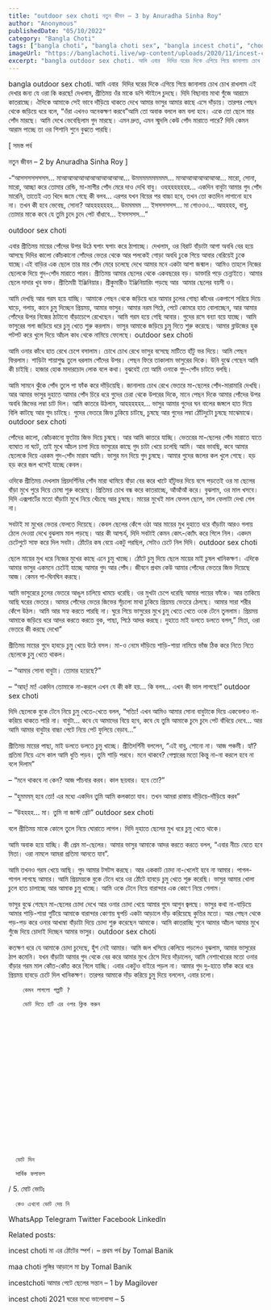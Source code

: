 ```yaml
---
title: "outdoor sex choti নতুন জীবন – 3 by Anuradha Sinha Roy"
author: "Anonymous"
publishedDate: "05/10/2022"
category: "Bangla Choti"
tags: ["bangla choti", "bangla choti sex", "bangla incest choti", "chodon choti", "choti", "incest choti", "incest choti golpo", "Maa Chhele", "maa choda golpo"]
imageUrl: "https://banglachoti.live/wp-content/uploads/2020/11/incest-choti-150x150.jpg"
excerpt: "bangla outdoor sex choti. আমি এবার  দিদির ঘরের দিকে এগিয়ে গিয়ে জানালায় চোখ চোখ রাখলাম এই দেখার জন্য যে ওরা কি করছে! দেখলাম, প্রীতিময় ওঁর মাকে ডগি স্টাইলে চুদছে। দিদি বিছানায় মাথা গুঁজে আরামে কাতরাচ্ছে..."
---
```


bangla outdoor sex choti. আমি এবার  দিদির ঘরের দিকে এগিয়ে গিয়ে জানালায় চোখ চোখ রাখলাম এই দেখার জন্য যে ওরা কি করছে! দেখলাম, প্রীতিময় ওঁর মাকে ডগি স্টাইলে চুদছে। দিদি বিছানায় মাথা গুঁজে আরামে কাতরাচ্ছে। ঐদিকে আমাকে সেই ভাবে দাঁড়িয়ে থাকতে দেখে আমার ভাসুর আমার কাছে এসে দাঁড়ায়। তারপর পেছন থেকে জড়িয়ে ধরে বলে, “ওঁরা এখনও অনেকক্ষণ করবে”আমি তো অবাক বললে কম বলা হবে। একে তো ছেলে মার পোঁদ মারছে। আমি দেখে ভেবেছিলাম গুদ মারছে। এমন দ্রুত, এমন স্মুদলি কেউ পোঁদ মারাতে পারে? দিদি কেমন আরাম পাচ্ছে তা ওর শিশানি শুনে বুঝতে পারছি।


[
সমস্ত পর্ব


নতুন জীবন – 2 by Anuradha Sinha Roy
]


-“আসসসসসসসস… মাআআআআআআআআআআআ… উমমমমমমমমমম… মাআআআআআআআ… মারো, সোনা, মারো, আচ্ছা করে তোমার রেন্ডি, মা-মাগীর পোঁদ মেরে দাও দেখি বাবু। ওহহহহহহহহ… একদিন বাবুটা আমার গুদ পোঁদ মারেনি, তাতেই এত খিদে জমে গেছে কী বলব… এরপর যখন বিয়ের পর বাচ্চা হবে, তখন তো কতদিন লাগানো হবে না। তখন কী হবে ভেবেছ, সোনা? আহহহহহহহ… উমমমমম … ইসসসসসস… মা গোওওও… আহহহহ, বাবু, তোমার মাকে কবে যে তুমি চুদে চুদে পেট বাঁধাবে… ইসসসসস…”


outdoor sex choti


এবার প্রীতিময় মায়ের পোঁদের উপর উঠে ঘপাং ঘপাং করে ঠাপাচ্ছে। দেখলাম, ওর বিরাট বাঁড়াটা আগা অবধি বের হয়ে আসছে দিদির কালো কোঁচকানো পোঁদের ভেতর থেকে আর পলকেই গোড়া অবধি ঢুকে গিয়ে আবার বেরিয়েই ঢুকে যাচ্ছে।এই বাড়ির এক ছেলে তার মার পোঁদ মেরে চলেছে দেখে আমার মনে একটা আশা জন্মাল। আমিও তাহলে নিজের ছেলেকে দিয়ে গুদ-পোঁদ মারাতে পারব। প্রীতিময় আমার ছেলের থেকে একবছরের বড়। ডাক্তারি পড়ে চেন্নাইতে। আমার ছেলে দাদার খুব ভক্ত। প্রীতিময়ী ইঞ্জিনিয়ার। শ্রীকুমারীও ইঞ্জিনিয়ারিং পড়ছে আর  আমার ছেলের বয়সী ও।


আমি দেখছি আর গরম হয়ে যাচ্ছি। আমাকে পেছন থেকে জড়িয়ে ধরে আমার চুলের গোছা কাঁধের একপাশে সরিয়ে দিয়ে ঘাড়ে, গলায়, কানে চুমু দিচ্ছেন প্রিয়ময়, আমার ভাসুর। আমার নরম পিঠে, পেটে কোমরে হাত বোলাচ্ছেন, আর আমার পোঁদের উপর নিজের ঠাটানো বাঁড়াচেপে রেখেছেন। আমি গরম হয়ে গেছি আবার। গুদের রসে বন্যা বয়ে যাচ্ছে। আমি ভাসুরের গলা জড়িয়ে ধরে চুমু খেতে শুরু করলাম। ভাসুর আমাকে জড়িয়ে চুমু দিতে শুরু করেছে। আমার ব্লাউজের হুক পটপট করে খুলে দিয়ে আঁচল কাধ থেকে নামিয়ে ফেলেছে। outdoor sex choti


আমি ওনার কাঁধে হাত রেখে চেপে বসালাম। চোখে চোখ রেখে ভাসুর বসেছে মাটিতে হাঁটু ভর দিয়ে। আমি পেছন ফিরলাম। শাড়িটা শায়াশুদ্ধ তুলে ধরলাম পোঁদের উপর। পেছন ফিরে তাকালাম ভাসুরের দিকে। উনি বুঝে গেছেন আমি কী চাইছি। হাজার হোক মাদারচোদ লোক বলে কথা। বুঝবেই তো আমি ওনাকে গুদ-পোঁদ চাটতে বলছি।












আমি সামনে ঝুঁকে পোঁদ তুলে পা ফাঁক করে দাঁড়িয়েছি। জানালায় চোখ রেখে ভেতরে মা-ছেলের পোঁদ-মারামারি দেখছি। আর আমার ভাসুর দুহাতে আমার পোঁদ চিরে ধরে গুদের চেরা থেকে উপরের দিকে, মানে পেছন দিকে আমার পোঁদের উপর অবধি জিভের লম্বা চাট দিল। আমি কাতরে উঠলাম, আহহহহহহ… ভাসুর আমার গুদের ঘন বালের জঙ্গলে হাত দিয়ে বিলি কাটছে আর গুদ চাটছে। গুদের ভেতরে জিভ ঢুকিয়ে চাটছে, চুষছে আর গুদের লম্বা ঠোঁটদুটো চুষছে মাঝেমাঝে। outdoor sex choti


পোঁদের কালো, কোঁচকানো ফুটোয় জিভ দিয়ে চুষছে। আর আমি কাতরে যাচ্ছি। ভেতরের মা-ছেলের পোঁদ মারাতে যাতে ব্যাঘাত না ঘটে, তাই মুখে আঁচল চাপা দিয়ে ভাসুরের কাছে গুদ চাটা খেয়ে চলেছি আমি। আর ভাবছি, কবে আমার ছেলেকে দিয়ে এরকম গুদ-পোঁদ মারাব আমি। ভাসুর মন দিয়ে গুদ চুষছে। আমার গুদের জলের কল খুলে গেছে। হড় হড় করে জল খসেই যাচ্ছে কেবল।


ওদিকে প্রীতিময় দেখলাম প্রিয়দর্শিনির পোঁদ মারা থামিয়ে বাঁড়া বের করে খাটে হাঁটুভর দিয়ে বসে পড়তেই ওর মা ছেলের বাঁড়া মুখে পুরে দিয়ে চোষা শুরু করেছে। প্রিতিময় চোখ বন্ধ করে কাতরাচ্ছে, আঁআঁআঁ করে। বুঝলাম, ওর মাল খসবে। দিদি এক্সপার্টের মতো বাঁড়াটা মুখে নিয়ে খেঁচছে আর চুষছে। মায়ের মুখেই মাল ফেলল ছেলে, মাল ফেলাটা দেখা গেল না।


সবটাই মা মুখের ভেতর ফেলতে দিয়েছে। কেবল ছেলের কেঁপে ওঠা আর মায়ের মুখ দুহাতে ধরে বাঁড়াটা আরও গলায় ঠেলে দেওয়া দেখে বুঝলাম মাল পড়ছে। আর কী আশ্চর্য, দিদি সবটাই কেমন কোৎ-ক্যোঁৎ করে গিলে নিল। একদম চেটেপুটে সাফ করে দিল সবটা। ঠোঁটের কষ বেয়ে একটু পরছিল, সেটাও চেটে নিল দিদি। outdoor sex choti


ছেলে মায়ের মুখ ধরে নিজের মুখের কাছে এনে চুমু খাচ্ছে। ঠোঁটে চুমু দিয়ে ছেলে মায়ের মাই চুষল খানিকক্ষণ। এদিকে আমার ভাসুর একমনে চেটেই যাচ্ছে আমার গুদ আর পোঁদ। জীবনে প্রথম কেউ আমার পোঁদের ভেতরে জিভ দিয়েছে আজ। কেমন গা-ঘিনঘিন করছে।


আমি ভাসুরেরে চুলের ভেতরে আঙুল চালিয়ে খামচে ধরেছি। ওর মুখটা চেপে ধরেছি আমার পায়ের ফাঁকে। আর তাকিয়ে আছি ঘরের ভেতরে। আমার পোঁদের ভেতর জিভের সূঁচলো মাথা ঢুকিয়ে প্রিয়ময় ভেতরে ঠেলছে। আমার সারা শরীর কেঁপে উঠল। আমি আর সহ্য করতে পারছি না। ঘুরে গিয়ে ভাসুরের মুখে চুমু খেতে খেতে ওকে টেনে তুললাম। প্রিয়ময় আমাকে জড়িয়ে ধরে আদর করতে করতে বুক, পাছা, পিঠে আদর করছে। দুহাতে মাই ডলতে ডলতে বলল,” মিতা, ওরা ভেতরে কী করছে দেখো”


প্রীতিময় মায়ের গুদে হাবড়ে চুমু খেয়ে উঠে বসল। মা-ও নেমে দাঁড়িয়ে শাড়ি-শায়া নামিয়ে ভাঁজ ঠিক করে নিতে নিতে ছেলেকে চুমু খেতে থাকল।


– “আমার সোনা বাবুটা। তোমার হয়েছে?”


– “আহ্! মা! একদিন তোমাকে না-করলে এখন যে কী কষ্ট হয়… কি বলব… এখন কী ভাল লাগছে!” outdoor sex choti


দিদি ছেলেকে বুকে টেনে নিয়ে চুমু খেতে-খেতে বলল, “সত্যি! এখন আমিও আমার সোনা বাবুটাকে দিয়ে একবেলাও না-করিয়ে থাকতে পারি না। বাবুটা… কবে যে আমাদের বিয়ে হবে, কবে যে তুমি আমাকে চুদে চুদে পেট বাঁধিয়ে দেবে… আর আমি আমার বাবুটার বাচ্চা পেটে নিয়ে পেট ফুলিয়ে বেড়াব…”


প্রীতিময় মায়ের পাছা, মাই ডলতে ডলতে চুমু খাচ্ছে। প্রীতিদর্শিনী বললেন, “এই বাবু, শোনো না। আজ পঞ্চমী। হ্যাঁ? প্রতিমা নিয়ে এসে কাল আমি ধুতি পড়ব। তুমি শাড়ি পরবে। মনে থাকবে? গেল্বারের মতো কিন্তু না-না করলে হবে না বলে দিলাম”


– “মনে থাকবে না কেন? আজ পাঁচবার করব। কাল ছয়বার। হবে তো?”


– “হুমমমম্ হবে তো! এর মধ্যে একদিন তুমি আমি কলকাতা যাব। তখন আমরা রাস্তায় দাঁড়িয়ে-দাঁড়িয়ে করব”


– “উহহহহ… মা। তুমি না জাস্ট গ্রেট” outdoor sex choti


বলে প্রীতিময় মাকে কোলে তুলে নিয়ে ঘোরাতে লাগল। দিদি দুহাতে ছেলের মুখ ধরে চুমু খেতে থাকে।


আমি অবাক হয়ে যাচ্ছি। কী প্রেম মা-ছেলের। আমার ভাসুর আমাকে আদর করতে করতে বলল, “এবার নীচে যেতে হবে মিতা। ওরা নামলে আমরা প্রতিমা আনতে যাব”.


আমি তখনও গরম খেয়ে আছি। গুদ আমার টসটস করছে। আর এককাট চোদা না-খেলেই হবে না আমার। পাগল-পাগল লাগছে আমার। আমি প্রিয়ময়কে বুকে টেনে ধরে ওর ঠোঁটে হাবড়ে চুমু খেতে শুরু করেছি। ভাসুর আমার খোলা চুলে হাত চালাচ্ছে আর আমাক চুমু খাচ্ছে। আমি ওকে টেনে নিয়ে বারান্দার এক কোণে নিয়ে গেলাম।


ভাসুর বুঝে গেছেন মা-ছেলের চোদা দেখে আর ওনার চোদা খেয়ে আমার গুদে আগুন জ্বলছে। ভাসুর কথা না-বাড়িয়ে আমার শাড়ি-শায়া গুটিয়ে আমাকে বারান্দার কোণায় ঘুপচি একটা আড়ালে দাঁড় করিয়েছে কুত্তির মতো। আর পেছন থেকে পড়-পড় করে ওনার আখাম্বা বাঁড়াটা দিয়ে চোদা শুরু করেছেন আমাকে। আমি কাতরাচ্ছি শুনে আমার আঁচল আমার মুখে গুঁজে দিয়ে চোদাই দিচ্ছেন আমার ভাসুর। outdoor sex choti


কতক্ষণ ধরে যে আমাকে চোদা চুদেছে, হুঁশ নেই আমার। আমি জল খসিয়ে কেলিয়ে পড়লেও বুঝলাম, আমার ভাসুরের ঠাপ কমেনি। যখন বাঁড়াটা আমার গুদ থেকে বের করে আমার মুখে ঠেসে দিয়ে দাঁড়ালেন, আমি নেশাখোরের মতো ওনার বাঁড়ার গরম মাল কোঁত-কোঁত করে গিলে যাচ্ছি। এবার একটুও বাইরে পড়ল না। আমার গুদ দু-হাতে ফাঁক করে ধরে প্রিয়ময় হাবড়ে চেটে দিল খানিকক্ষণ। তারপর আমাকে দাঁড় করিয়ে চুমু দিয়ে বললেন, এবার চলো।


 
 
 
        কেমন লাগলো গল্পটি ?      
 
        ভোট দিতে হার্ট এর ওপর ক্লিক করুন      
 
 
 
 
 
 
 
 
 
 
 
 
 
 
 
 
 
 
 
 
 
      ভোট দিন    
 
      সার্বিক ফলাফল 
 / 5. মোট ভোটঃ 
 
 
      কেও এখনো ভোট দেয় নি    
 
 
 
 
WhatsApp
Telegram
Twitter
Facebook
LinkedIn




Related posts:






incest choti মা এর ঠোঁটের স্পর্শ। – প্রথম পর্ব by Tomal Banik




maa choti লুঙ্গির আড়ালে মা by Tomal Banik




incestchoti আমার পেটে ছেলের সন্তান – 1 by Magilover




incest choti 2021 ঘরের মধ্যে ভালোবাসা – 5
